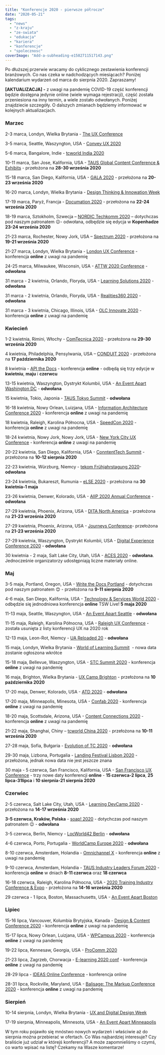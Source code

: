 ```yaml
---
title: "Konferencje 2020 - pierwsze półrocze"
date: "2020-05-21"
tags:
  - "news"
  - "z-kraju"
  - "ze-swiata"
  - "edukacja"
  - "kariera"
  - "konferencje"
  - "spolecznosc"
coverImage: "Add-a-subheading-e1582711517143.png"
---
```


Po dłuższej przerwie wracamy do cyklicznego zestawienia konferencji branżowych.
Co nas czeka w nadchodzących miesiącach? Poniżej kalendarium wydarzeń od marca
do sierpnia 2020. Zapraszamy!

**\[AKTUALIZACJA\] -** z uwagi na pandemię COVID-19 część konferencji będzie
dostępna jedynie online (wiele wymaga rejestracji), część została przeniesiona
na inny termin, a wiele zostało odwołanych. Poniżej znajdziecie szczegóły. O
dalszych zmianach będziemy informować w kolejnych aktualizacjach.

### Marzec

2-3 marca, Londyn, Wielka Brytania - [The UX Conference](https://theuxconf.com/)

3-5 marca, Seattle, Waszyngton, USA - [Convey UX 2020](https://conveyux.com/)

5-6 marca, Bangalore, Indie - [tcworld India 2020](https://tcworld-india.com/)

10-11 marca, San Jose, Kalifornia, USA -
[TAUS Global Content Conference & Exhibits](https://www.taus.net/events/conferences/120-taus-global-content-conference-exhibits-2020)
\- przełożona na **28-30 września 2020**

15-18 marca, San Diego, Kalifornia, USA -
[GALA 2020](https://www.gala-global.org/conference/gala-2020-san-diego) -
przełożona na **20-23 września 2020**

16-20 marca, Londyn, Wielka Brytania -
[Design Thinking & Innowation Week](https://futurelondonacademy.co.uk/en/course/design-thinking-and-innovation)

17-19 marca, Paryż, Francja - [Documation 2020](http://www.documation.fr/) -
przełożona na **22-24 września 2020**

18-19 marca, Sztokholm, Szwecja
– [NORDIC Techkomm 2020](https://nordic-techkomm.com/) – dotychczas pod naszym
patronatem 😉- odwołana, odbędzie się edycja w **Kopenhadze 23-24 września
2020**

21-23 marca, Rochester, Nowy Jork, USA –
[Spectrum 2020](https://stc-rochester.org/spectrum-conference/) \- przełożona na
**19-21 września 2020**

21-27 marca, Londyn, Wielka Brytania -
[London UX Conference](https://www.nngroup.com/training/london/) - konferencja
**online** z uwagi na pandemię

24-25 marca, Milwaukee, Wisconsin, USA -
[ATTW 2020 Conference](https://attw.org/) - **odwołana**

31 marca - 2 kwietnia, Orlando, Floryda, USA -
[Learning Solutions 2020](https://www.learningsolutionscon.com/) \- **odwołana**

31 marca - 2 kwietnia, Orlando, Floryda, USA -
[Realities360 2020](https://www.realities360.com/) \- **odwołana**

31 marca - 3 kwietnia, Chicago, Illinois, USA -
[OLC Innovate 2020](https://onlinelearningconsortium.org/attend-2020/innovate/)
\- konferencja **online** z uwagi na pandemię

### Kwiecień

1-2 kwietnia, Rimini, Włochy - [ComTecnica 2020](https://www.comtecnica.eu/en/)
\- przełożona na **29-30 września 2020**

4 kwietnia, Philadelphia, Pensylwania, USA –
[CONDUIT 2020](https://www.stcpmc.org/conferences/conduit-2020/) \- przełożona
na **17 października 2020**

8 kwietnia - [API the Docs](https://apithedocs.org/virtual) - konferencja
**online** \- odbędą się trzy edycje w **kwietniu**, **maju** i **czerwcu**

13-15 kwietnia, Waszyngton, Dystrykt Kolumbii, USA -
[An Event Apart Washington DC](https://aneventapart.com/event/washington-dc-2020)
\- **odwołana**

15 kwietnia, Tokio, Japonia -
[TAUS Tokyo Summit](https://www.taus.net/events/summits/125-taus-tokyo-summit)
\- **odwołana**

16-18 kwietnia, Nowy Orlean, Luizjana, USA -
[Information Architecture Conference 2020](http://www.theiaconference.com/) \-
konferencja **online** z uwagi na pandemię

18 kwietnia, Raleigh, Karolina Północna, USA -
[SpeedCon 2020](https://speedcon.net/speedcon/venue/) \- konferencja **online**
z uwagi na pandemię

18-24 kwietnia, Nowy Jork, Nowy Jork, USA -
[New York City UX Conference](https://www.nngroup.com/training/new-york-city/)
\- konferencja **online** z uwagi na pandemię

20-22 kwietnia, San Diego, Kalifornia, USA -
[ConntentTech Summit](https://www.contenttechsummit.com/) \- przełożona na
**10-12 sierpnia 2020**

22-23 kwietnia, Würzburg, Niemcy -
[tekom Frühjahrstagung 2020](https://fruehjahrstagung.tekom.de/)\- **odwołana**

23-24 kwietnia, Bukareszt, Rumunia –
[eLSE 2020](https://www.elseconference.eu/site/index) - przełożona na **30
kwietnia-1 maja**

23-26 kwietnia, Denwer, Kolorado, USA -
[AIIP 2020 Annual Conference](https://www.aiip.org/conference) \- **odwołana**

27-29 kwietnia, Phoenix, Arizona, USA -
[DITA North America](https://cm-strategies.com/) \- przełożona na **21-23
września 2020**

27-29 kwietnia, Phoenix, Arizona, USA -
[Journeys Conference](https://journeys.infomanagementcenter.com/)\- przełożona
na **21-23 września 2020**

27-29 kwietnia, Waszyngton, Dystrykt Kolumbii, USA -
[Digital Experience Conference 2020](http://digitalexperienceconference.com/2020/Default.aspx)
\- **odwołana**

30 kwietnia - 2 maja, Salt Lake City, Utah, USA -
[ACES 2020](https://aceseditors.org/conference) \- **odwołana**. Jednocześnie
organizatorzy udostępniają liczne materiały online.

### Maj

3-5 maja, Portland, Oregon, USA -
[Write the Docs Portland](http://www.writethedocs.org/conf/portland/2020/) -
dotychczas pod naszym patronatem 😊 - przełożona na **9-11 sierpnia 2020**

4-6 maja, San Diego, Kalifornia, USA -
[Technology & Services World 2020](https://www.tsia.com/conference) \- odbędzie
się jednodniowa konferencja **online** TSW Live! **5 maja 2020**

11-13 maja, Seattle, Waszyngton, USA -
[An Event Apart Seattle](https://aneventapart.com/event/seattle-2020) \-
**odwołana**

11-15 maja, Raleigh, Karolina Północna, USA -
[Raleigh UX Conference](https://www.nngroup.com/training/raleigh/) \- została
usunięta z listy konferencji UX na 2020 rok

12-13 maja, Leon-Rot, Niemcy - [UA Reloaded 20](https://ua-reloaded.de/) \-
**odwołana**

15 maja, Londyn, Wielka Brytania -
[World of Learning Summit](https://www.learnevents.com/)  - nowa data zostanie
ogłoszona wkrótce

15-18 maja, Bellevue, Waszyngton, USA -
[STC Summit 2020](https://summit.stc.org/) \- konferencja **online** z uwagi na
pandemię

16 maja, Brighton, Wielka Brytania -
[UX Camp Brighton](https://www.uxcampbrighton.org/) \- przełożona na **10
pażdziernika 2020**

17-20 maja, Denwer, Kolorado, USA - [ATD 2020](https://atdconference.td.org/) -
**odwołana**

17-20 maja, Minneapolis, Minesota, USA -
[Confab 2020](https://www.confabevents.com/) \- konferencja **online** z uwagi
na pandemię

18-20 maja, Scottsdale, Arizona, USA -
[Content Connections 2020](https://www.acrolinx.com/cc/) \- konferencja
**online** z uwagi na pandemię

21-22 maja, Shanghai, Chiny –
[tcworld China 2020](https://www.tcworld-china.cn/en/) - przełożona na **10-11
września 2020**

27-28 maja, Sofia, Bułgaria -
[Evolution of TC 2020](https://evolution-of-tc.com/) \- **odwołana**

29-30 maja, Lizbona, Portugalia -
[Landing Festival Lisbon 2020](https://landingfestival.com/) \- przełożona,
jednak nowa data nie jest jeszcze znana

30 maja - 5 czerwca, San Francisco, Kalifornia, USA -
[San Francisco UX Conference](https://www.nngroup.com/training/san-francisco/)
\- trzy nowe daty konferencji **online** - **15 czerwca-2 lipca**, **25
lipca-31lipca** i **10 sierpnia-21 sierpnia 2020**

### Czerwiec

2-5 czerwca, Salt Lake City, Utah, USA -
[Learning DevCamp 2020](http://learningdevcamp.com/) \- przełożona na **14-17
września 2020**

**3-5 czerwca, Kraków, Polska** - [soap! 2020](http://soapconf.com/) -
dotychczas pod naszym patronatem 😉 - **odwołana**

3-5 czerwca, Berlin, Niemcy - [LocWorld42 Berlin](https://locworld.com/) -
**odwołana**

4-6 czerwca, Porto, Portugalia -
[WorldCamp Europe 2020](https://2020.europe.wordcamp.org/) \- **odwołana**

8-10 czerwca, Amsterdam, Holandia -
[Omnichannel X](https://omnichannelx.digital/) \- konferencja **online** z uwagi
na pandemię

9-10 czerwca, Amsterdam, Holandia -
[TAUS Industry Leaders Forum 2020](https://www.taus.net/events/conferences/123-taus-industry-leaders-forum-2020) -
konferencja **online** w dniach **8-11 czerwca** oraz **18 czerwca**

16-18 czerwca, Raleigh, Karolina Północna, USA -
[2020 Training Industry Conference & Expo](https://tice.trainingindustry.com/event/32f2fec7-63d7-4be7-b54b-fd882c18e128/summary)
\- przełożona na **14-16 września 2020**

29 czerwca - 1 lipca, Boston, Massachusetts, USA -
[An Event Apart Boston](https://aneventapart.com/event/boston-2020)

### Lipiec

15-16 lipca, Vancouver, Kolumbia Brytyjska, Kanada -
[Design & Content Conference 2020](https://content.design/) - konferencja
**online** z uwagi na pandemię

15-17 lipca, Nowy Orlean, Luizjana, USA -
[WPCampus 2020](https://2020.wpcampus.org/) \- konferencja **online** z uwagi na
pandemię

19-22 lipca, Kennesaw, Georgia, USA -
[ProComm 2020](https://procomm.ieee.org/procomm2020/)

21-23 lipca, Zagrzeb, Chorwacja -
[E-learning 2020 conf](https://www.elearning-conf.org/) \- konferencja
**online** z uwagi na pandemię

28-29 lipca -
[IDEAS Online Conference](https://ideas.infomanagementcenter.com/) - konferencja
online

28-31 lipca, Rockville, Maryland, USA -
[Balisage: The Markup Conference 2020](http://www.balisage.net/) - konferencja
**online** z uwagi na pandemię

### Sierpień

10-14 sierpnia, Londyn, Wielka Brytania -
[UX and Digital Design Week](https://futurelondonacademy.co.uk/en/course/ux-and-digital-design)

17-19 sierpnia, Minneapolis, Minnesota, USA -
[An Event Apart Minneapolis](https://aneventapart.com/event/minneapolis-2020)

W tym roku pojawiło się mnóstwo nowych wydarzeń i właściwie aż do sierpnia można
przebierać w ofertach. Co Was najbardziej interesuje? Czy braliście już udział w
którejś konferencji? A może zapomnieliśmy o czymś, co warto wpisać na listę?
Czekamy na Wasze komentarze!
